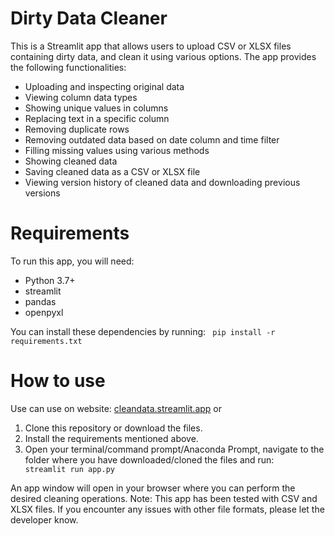 # Dirty Data Cleaner

This is a Streamlit app that allows users to upload CSV or XLSX files containing dirty data, and clean it using various options. The app provides the following functionalities:

- Uploading and inspecting original data
- Viewing column data types
- Showing unique values in columns
- Replacing text in a specific column
- Removing duplicate rows
- Removing outdated data based on date column and time filter
- Filling missing values using various methods
- Showing cleaned data
- Saving cleaned data as a CSV or XLSX file
- Viewing version history of cleaned data and downloading previous versions

# Requirements

To run this app, you will need:

- Python 3.7+
- streamlit
- pandas
- openpyxl

You can install these dependencies by running:
<code>
pip install -r requirements.txt </code>

# How to use
Use can use on website: [cleandata.streamlit.app](https://cleandata.streamlit.app) or 
1. Clone this repository or download the files.
2. Install the requirements mentioned above.
3. Open your terminal/command prompt/Anaconda Prompt, navigate to the folder where you have downloaded/cloned the files and run:
<code> streamlit run app.py </code>

An app window will open in your browser where you can perform the desired cleaning operations.
Note: This app has been tested with CSV and XLSX files. If you encounter any issues with other file formats, please let the developer know.
